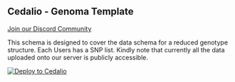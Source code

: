 ## Cedalio - Genoma Template

[Join our Discord Community](https://discord.gg/kSdhmb9UUT)

This schema is designed to cover the data schema for a reduced genotype structure. Each Users has a SNP list. Kindly note that currently all the data uploaded onto our server is publicly accessible.

[![Deploy to Cedalio](https://cedalio-static-content.s3.amazonaws.com/Frame+15094.svg)](https://explorer.cedalio.io?email=github@cedalio.com)
</br>